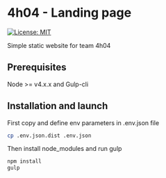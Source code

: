 4h04 - Landing page
===================

[![License: MIT](https://img.shields.io/badge/License-MIT-blue.svg)](https://opensource.org/licenses/MIT)

Simple static website for team 4h04

## Prerequisites

Node >= v4.x.x and Gulp-cli

## Installation and launch

First copy and define env parameters in .env.json file

```bash
cp .env.json.dist .env.json
```

Then install node_modules and run gulp

```bash
npm install
gulp
```


